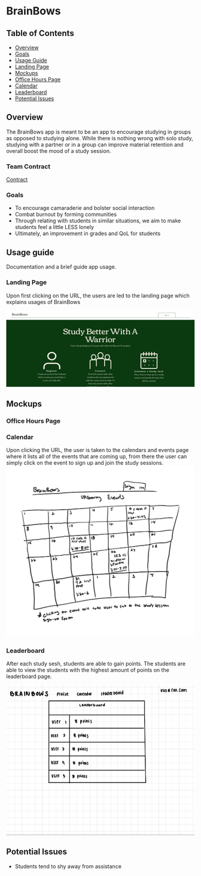 # BrainBows

## Table of Contents

* [Overview](#overview)
* [Goals](#goals)
* [Usage Guide](#usage-guide)
* [Landing Page](#landing-page)
* [Mockups](#mockups)
* [Office Hours Page](#office-hours-page)
* [Calendar](#calendar)
* [Leaderboard](#leaderboard)
* [Potential Issues](#potential-issues)


## Overview

The BrainBows app is meant to be an app to encourage studying in groups as opposed to studying alone. While there is nothing wrong with solo study, studying with a partner or in a group can improve material retention and overall boost the mood of a study session.

### Team Contract

[Contract](https://docs.google.com/document/d/1UTXUBMOhgexRM0GUk0DjcuveB0k8kVmOhDpdFOcIGlo/edit)

### Goals

* To encourage camaraderie and bolster social interaction
* Combat burnout by forming communities
* Through relating with students in similar situations, we aim to make students feel a little LESS lonely
* Ultimately, an improvement in grades and QoL for students

## Usage guide

Documentation and a brief guide app usage.

### Landing Page

Upon first clicking on the URL, the users are led to the landing page which explains usages of BrainBows

<img src="/doc/brainbows-landing-page.png">

## Mockups

### Office Hours Page

### Calendar
Upon clicking the URL, the user is taken to the calendars and events page where it lists all of the events that are coming up, from there the user can simply click on the event to sign up and join the study sessions.
<img width ="1000px" src="/doc/calendarpage.png">

### Leaderboard

After each study sesh, students are able to gain points. The students are able to view the students with the highest amount of points on the leaderboard page.

<img src="/doc/brainbows-leaderboard-page.png">

## Potential Issues

* Students tend to shy away from assistance
